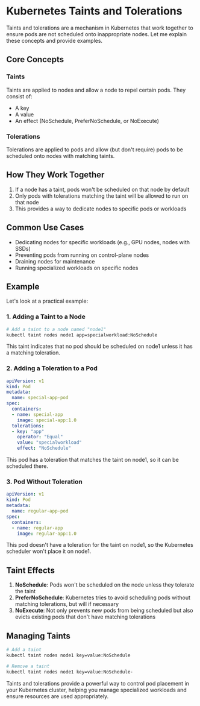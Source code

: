 # Kubernetes Taints and Tolerations

Taints and tolerations are a mechanism in Kubernetes that work together to ensure pods are not scheduled onto inappropriate nodes. Let me explain these concepts and provide examples.

## Core Concepts

### Taints
Taints are applied to nodes and allow a node to repel certain pods. They consist of:
- A key
- A value
- An effect (NoSchedule, PreferNoSchedule, or NoExecute)

### Tolerations
Tolerations are applied to pods and allow (but don't require) pods to be scheduled onto nodes with matching taints.

## How They Work Together

1. If a node has a taint, pods won't be scheduled on that node by default
2. Only pods with tolerations matching the taint will be allowed to run on that node
3. This provides a way to dedicate nodes to specific pods or workloads

## Common Use Cases

- Dedicating nodes for specific workloads (e.g., GPU nodes, nodes with SSDs)
- Preventing pods from running on control-plane nodes
- Draining nodes for maintenance
- Running specialized workloads on specific nodes

## Example

Let's look at a practical example:

### 1. Adding a Taint to a Node

```bash
# Add a taint to a node named "node1"
kubectl taint nodes node1 app=specialworkload:NoSchedule
```

This taint indicates that no pod should be scheduled on node1 unless it has a matching toleration.

### 2. Adding a Toleration to a Pod

```yaml
apiVersion: v1
kind: Pod
metadata:
  name: special-app-pod
spec:
  containers:
  - name: special-app
    image: special-app:1.0
  tolerations:
  - key: "app"
    operator: "Equal"
    value: "specialworkload"
    effect: "NoSchedule"
```

This pod has a toleration that matches the taint on node1, so it can be scheduled there.

### 3. Pod Without Toleration

```yaml
apiVersion: v1
kind: Pod
metadata:
  name: regular-app-pod
spec:
  containers:
  - name: regular-app
    image: regular-app:1.0
```

This pod doesn't have a toleration for the taint on node1, so the Kubernetes scheduler won't place it on node1.

## Taint Effects

1. **NoSchedule**: Pods won't be scheduled on the node unless they tolerate the taint
2. **PreferNoSchedule**: Kubernetes tries to avoid scheduling pods without matching tolerations, but will if necessary
3. **NoExecute**: Not only prevents new pods from being scheduled but also evicts existing pods that don't have matching tolerations

## Managing Taints

```bash
# Add a taint
kubectl taint nodes node1 key=value:NoSchedule

# Remove a taint
kubectl taint nodes node1 key=value:NoSchedule-
```

Taints and tolerations provide a powerful way to control pod placement in your Kubernetes cluster, helping you manage specialized workloads and ensure resources are used appropriately.
